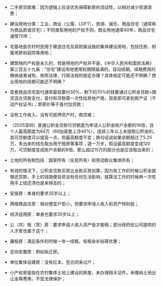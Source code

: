 - 二手房贷款难：因为逻辑上应该优先保障新房的流动性，以相对减少资源浪费；
- 建设用地分类：工业、商业（公寓、LOFT）、旅游、娱乐、商品住宅（通常称为商品房或住宅）；不同类型用地的产权不同，商业用地通常40年，商品住宅通常70年；
- 宅基地是农村村民用于建造住宅及其附属设施的集体建设用地，包括住房、附属用房和庭院等用地；
- 建筑物的产权是永久的，但是用地的产权并不是，《中华人民共和国民法典》第三百五十九条：“住宅”建设用地使用权期限届满的，自动续期。续期费用的缴纳或者减免，依照法律、行政法规的规定办理？具体规定可能还不明确？商业用地的续期可能还不明确？
- 首套商品住宅首付通常最低要付30%，剩下的70%的钱要通过公积金贷款+商贷混合贷款支付，首付和贷款需一次性给房地产商，现房即可拿到房产证（不动产权证书）；即房价等于首付加贷款；
- 没有工作收入，没有可抵押资产时，商贷难；
- （2025深圳）普通公积金贷款可贷额度为申请人公积金账户余额的16倍，且个人最高额度为84万（60加首套上浮40%），连续三年以上未提取公积金的，其可贷额度可以提高一点，但最高额度不变；换句话说如果余额超过了5.25万，多出来的钱先取出用于租房等事项；退一万步，假设最高额度变成120万，可贷额度变成账户余额的8倍，那么超过15万的部分也是应该取出来的；
- 土地的所有制包括：国家所有（全民所有）和劳动群众集体所有；
- 有钱的情况下，公积金贷款买房比全款买房划算，因为有工作的时候公积金就够还贷款，手上的钱随便投资没有任何生活影响，就算没工作的时候再一次性用手上钱还清也是来得及的；
- 安居房：单身的要求35岁以上；
- 两限商品住房：相对便宜户型小，但要求申请人收入和资产特别低；
- 经济适用房：单身也要求35岁以上；
- 公（共）租（赁）房：要求申请人收入资产低才能租；部分政府给公司提供的人才房也属于这个；
- 廉租房：满足条件的时候一年一续租，有租金补贴等优惠；
- 定向安置房：例如拆迁房。

- 单位集体自建房：没有红本，签合同来过户；
- 小产权房是指在农村集体土地上建设的房屋，未办理相关证件，未缴纳土地出让金等费用，不受法律保护；